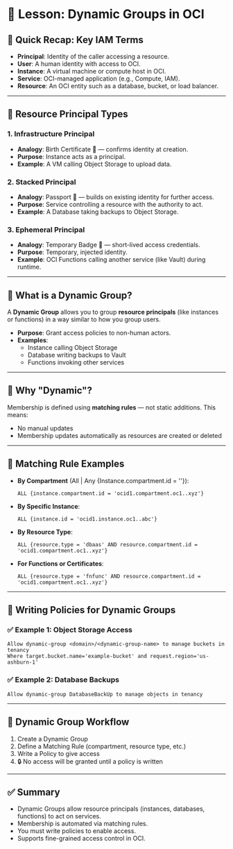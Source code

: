 # 📘 Lesson: Dynamic Groups in OCI


## 🔁 Quick Recap: Key IAM Terms

- **Principal**: Identity of the caller accessing a resource.
- **User**: A human identity with access to OCI.
- **Instance**: A virtual machine or compute host in OCI.
- **Service**: OCI-managed application (e.g., Compute, IAM).
- **Resource**: An OCI entity such as a database, bucket, or load balancer.

---

## 🧱 Resource Principal Types

### 1. Infrastructure Principal
- **Analogy**: Birth Certificate 🧾 — confirms identity at creation.
- **Purpose**: Instance acts as a principal.
- **Example**: A VM calling Object Storage to upload data.

### 2. Stacked Principal
- **Analogy**: Passport 📘 — builds on existing identity for further access.
- **Purpose**: Service controlling a resource with the authority to act.
- **Example**: A Database taking backups to Object Storage.

### 3. Ephemeral Principal
- **Analogy**: Temporary Badge 🪪 — short-lived access credentials.
- **Purpose**: Temporary, injected identity.
- **Example**: OCI Functions calling another service (like Vault) during runtime.

---

## 🧠 What is a Dynamic Group?

A **Dynamic Group** allows you to group **resource principals** (like instances or functions) in a way similar to how you group users.

- **Purpose**: Grant access policies to non-human actors.
- **Examples**:
  - Instance calling Object Storage
  - Database writing backups to Vault
  - Functions invoking other services

---

## 🔄 Why "Dynamic"?

Membership is defined using **matching rules** — not static additions. This means:

- No manual updates
- Membership updates automatically as resources are created or deleted

---

## 🧪 Matching Rule Examples

- **By Compartment** (All | Any {Instance.compartment.id = '<compartment-ocid>'}):
  ```plaintext
  ALL {instance.compartment.id = 'ocid1.compartment.oc1..xyz'}
  ```

- **By Specific Instance**:
  ```plaintext
  ALL {instance.id = 'ocid1.instance.oc1..abc'}
  ```

- **By Resource Type**:
  ```plaintext
  ALL {resource.type = 'dbaas' AND resource.compartment.id = 'ocid1.compartment.oc1..xyz'}
  ```

- **For Functions or Certificates**:
  ```plaintext
  ALL {resource.type = 'fnfunc' AND resource.compartment.id = 'ocid1.compartment.oc1..xyz'}
  ```

---

## 🔐 Writing Policies for Dynamic Groups

### ✅ Example 1: Object Storage Access
```plaintext
Allow dynamic-group <domain>/<dynamic-group-name> to manage buckets in tenancy
Where target.bucket.name='example-bucket' and request.region='us-ashburn-1'
```

### ✅ Example 2: Database Backups
```plaintext
Allow dynamic-group DatabaseBackUp to manage objects in tenancy
```

---

## 📌 Dynamic Group Workflow
1. Create a Dynamic Group
2. Define a Matching Rule (compartment, resource type, etc.)
3. Write a Policy to give access
4. 🔒 No access will be granted until a policy is written

---

## ✅ Summary
- Dynamic Groups allow resource principals (instances, databases, functions) to act on services.
- Membership is automated via matching rules.
- You must write policies to enable access.
- Supports fine-grained access control in OCI.
